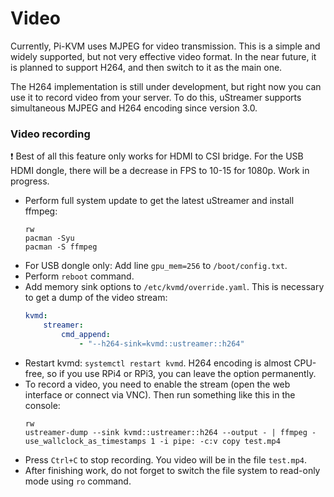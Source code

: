 # Video
Currently, Pi-KVM uses MJPEG for video transmission. This is a simple and widely supported, but not very effective video format.
In the near future, it is planned to support H264, and then switch to it as the main one.

The H264 implementation is still under development, but right now you can use it to record video from your server.
To do this, uStreamer supports simultaneous MJPEG and H264 encoding since version 3.0.

### Video recording
:exclamation: Best of all this feature only works for HDMI to CSI bridge. For the USB HDMI dongle, there will be a decrease in FPS to 10-15 for 1080p. Work in progress.

* Perform full system update to get the latest uStreamer and install ffmpeg:
  ```
  rw
  pacman -Syu
  pacman -S ffmpeg
  ```
* For USB dongle only: Add line `gpu_mem=256` to `/boot/config.txt`.
* Perform `reboot` command.
* Add memory sink options to `/etc/kvmd/override.yaml`. This is necessary to get a dump of the video stream:
  ```yaml
  kvmd:
      streamer:
          cmd_append:
              - "--h264-sink=kvmd::ustreamer::h264"
  ```
* Restart kvmd: `systemctl restart kvmd`. H264 encoding is almost CPU-free, so if you use RPi4 or RPi3, you can leave the option permanently.
* To record a video, you need to enable the stream (open the web interface or connect via VNC). Then run something like this in the console:
  ```
  rw
  ustreamer-dump --sink kvmd::ustreamer::h264 --output - | ffmpeg -use_wallclock_as_timestamps 1 -i pipe: -c:v copy test.mp4
  ```
* Press `Ctrl+C` to stop recording. You video will be in the file `test.mp4`.
* After finishing work, do not forget to switch the file system to read-only mode using `ro` command.

